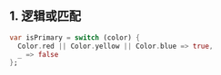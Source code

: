 ## 1. 逻辑或匹配

```dart
var isPrimary = switch (color) {
  Color.red || Color.yellow || Color.blue => true,
  _ => false
};
```
